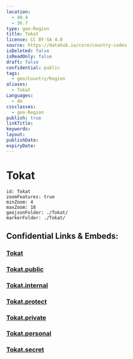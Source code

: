 ```yaml
---
location:
  - 40.4
  - 36.7
type: geo-Region
title: Tokat
license: CC BY-SA 4.0
source: https://datahub.io/core/country-codes
isDeleted: false
isReadOnly: false
draft: false
confidential: public
tags:
  - geo/Country/Region
aliases:
  - Tokat
Languages:
  - de
cssclasses:
  - geo-Region
publish: true
linkTitle:
keywords:
layout:
publishDate:
expiryDate:
---
```


# Tokat

```leaflet
id: Tokat
zoomFeatures: true 
minZoom: 4 
maxZoom: 18
geojsonFolder: ./Tokat/
markerFolder: ./Tokat/
```


## Confidential Links & Embeds: 

### [Tokat](/_Standards/Earth/Continent/Europe/Europe~East/Turkey/Provinces~Turkey/Tokat.md) 

### [Tokat.public](/_public/Earth/Continent/Europe/Europe~East/Turkey/Provinces~Turkey/Tokat.public.md) 

### [Tokat.internal](/_internal/Earth/Continent/Europe/Europe~East/Turkey/Provinces~Turkey/Tokat.internal.md) 

### [Tokat.protect](/_protect/Earth/Continent/Europe/Europe~East/Turkey/Provinces~Turkey/Tokat.protect.md) 

### [Tokat.private](/_private/Earth/Continent/Europe/Europe~East/Turkey/Provinces~Turkey/Tokat.private.md) 

### [Tokat.personal](/_personal/Earth/Continent/Europe/Europe~East/Turkey/Provinces~Turkey/Tokat.personal.md) 

### [Tokat.secret](/_secret/Earth/Continent/Europe/Europe~East/Turkey/Provinces~Turkey/Tokat.secret.md)

